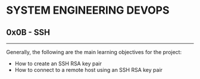 # SYSTEM ENGINEERING DEVOPS

## 0x0B - SSH

---

Generally, the following are the main learning objectives for the project:
- How to create an SSH RSA key pair
- How to connect to a remote host using an SSH RSA key pair
